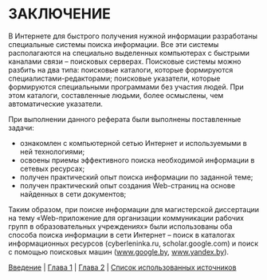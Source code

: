 # ЗАКЛЮЧЕНИЕ
В Интернете для быстрого получения нужной информации разработаны специальные системы поиска информации. Все эти системы располагаются на специально выделенных компьютерах с быстрыми каналами связи – поисковых серверах. Поисковые системы можно разбить на два типа: поисковые каталоги, которые формируются специалистами-редакторами; поисковые указатели, которые формируются специальными программами без участия людей. При этом каталоги, составленные людьми, более осмыслены, чем автоматические указатели.

При выполнении данного реферата были выполнены поставленные задачи:
*	ознакомлен с компьютерной сетью Интернет и используемыми в ней технологиями;
*	освоены приемы эффективного поиска необходимой информации в сетевых ресурсах;
*	получен практический опыт поиска информации по заданной теме;
*	получен практический опыт создания Web-страниц на основе найденных в сети документов;

Таким образом, при поиске информации для магистерской диссертации на тему «Web-приложение для организации коммуникации рабочих групп в образовательных учреждениях» были использованы оба способа поиска информации в сети Интернет – поиск в каталогах информационных ресурсов (cyberleninka.ru, scholar.google.com) и поиск с помощью поисковых машин (www.google.by, www.yandex.by).

[Введение](README.md) | [Глава 1](GL1.md) | [Глава 2](GL2.md) | [Список использованных источников](US.md)
